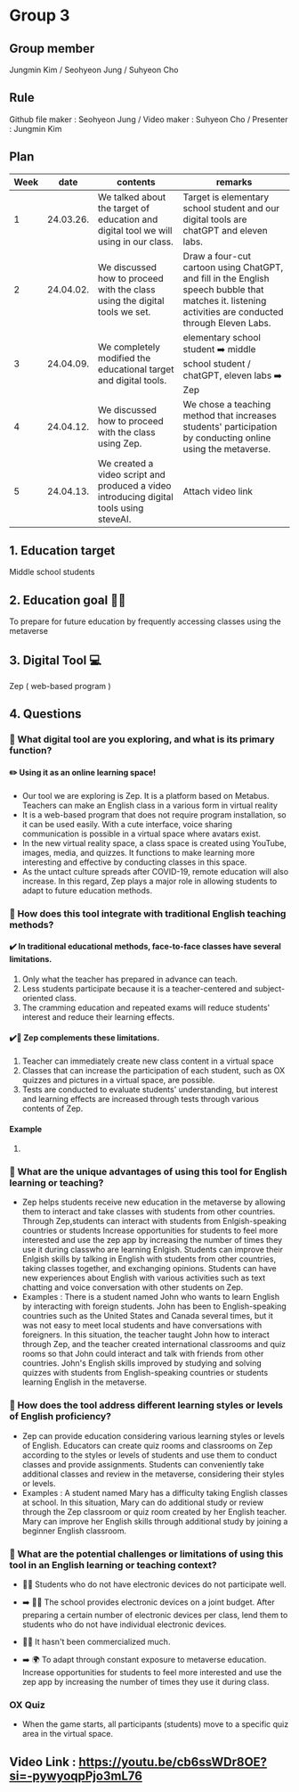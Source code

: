  #  Group 3 
 ## Group member 
Jungmin Kim / Seohyeon Jung / Suhyeon Cho
 ## Rule
 Github file maker : Seohyeon Jung / Video maker : Suhyeon Cho / Presenter : Jungmin Kim
 ## Plan
 
 |Week|date|contents|remarks|
 |--|--|--|--|
 |1 |24.03.26.|We talked about the target of education and digital tool we will using in our class.|Target is elementary school student and our digital tools are chatGPT and eleven labs.|
 |2 |24.04.02.|We discussed how to proceed with the class using the digital tools we set.|Draw a four-cut cartoon using ChatGPT, and fill in the English speech bubble that matches it. listening activities are conducted through Eleven Labs.|
 |3 |24.04.09.|We completely modified the educational target and digital tools.|elementary school student ➡️ middle school student / chatGPT, eleven labs ➡️ Zep |
 |4 |24.04.12.|We discussed how to proceed with the class using Zep.|We chose a teaching method that increases students' participation by conducting online using the metaverse.|
 |5 |24.04.13.|We created a video script and produced a video introducing digital tools using steveAI.|Attach video link|
 
 ## 1. Education target 
Middle school students

 ## 2. Education goal 👩‍🏫
To prepare for future education by frequently accessing classes using the metaverse

 ## 3. Digital Tool 💻
Zep ( web-based program )

 ## 4. Questions 
 ### 📍 What digital tool are you exploring, and what is its primary function? 
 #### ✏️ Using it as an online learning space!
 - Our tool we are exploring is Zep. It is a platform based on Metabus. Teachers can make an English class in a various form in virtual reality
 - It is a web-based program that does not require program installation, so it can be used easily. With a cute interface, voice sharing communication is possible in a virtual space where avatars exist.
 - In the new virtual reality space, a class space is created using YouTube, images, media, and quizzes. It functions to make learning more interesting and effective by conducting classes in this space.
 - As the untact culture spreads after COVID-19, remote education will also increase. In this regard, Zep plays a major role in allowing students to adapt to future education methods.

 ### 📍 How does this tool integrate with traditional English teaching methods? 
 #### ✔️ In traditional educational methods, face-to-face classes have several limitations.
  1. Only what the teacher has prepared in advance can teach.
  2. Less students participate because it is a teacher-centered and subject-oriented class.
  3. The cramming education and repeated exams will reduce students' interest and reduce their learning effects.
 #### ✔️🙆 Zep complements these limitations.
  1. Teacher can immediately create new class content in a virtual space
  2. Classes that can increase the participation of each student, such as OX quizzes and pictures in a virtual space, are possible.
  3. Tests are conducted to evaluate students' understanding, but interest and learning effects are increased through tests through various contents of Zep.

 #### Example
1. 

 ### 📍 What are the unique advantages of using this tool for English learning or teaching? 
 - Zep helps students receive new education in the metaverse by allowing them to interact and take classes with students from other countries. Through Zep,students can interact with students from Enlgish-speaking countries or students Increase opportunities for students to feel more interested and use the zep app by increasing the number of times they use it during classwho are learning Enlgish. Students can improve their Enlgish skills by talking in English with students from other countries, taking classes together, and exchanging opinions. Students can have new experiences about English with various activities such as text chatting and voice conversation with other students on Zep.
 - Examples : There is a student named John who wants to learn English by interacting with foreign students. John has been to English-speaking countries such as the United States and Canada several times, but it was not easy to meet local students and have conversations with foreigners. In this situation, the teacher taught John how to interact through Zep, and the teacher created international classrooms and quiz rooms so that John could interact and talk with friends from other countries. John's English skills improved by studying and solving quizzes with students from English-speaking countries or students learning English in the metaverse.

 ### 📍 How does the tool address different learning styles or levels of English proficiency? 
  - Zep can provide education considering various learning styles or levels of English. Educators can create quiz rooms and classrooms on Zep according to the styles or levels of students and use them to conduct classes and provide assignments. Students can conveniently take additional classes and review in the metaverse, considering their styles or levels.
  - Examples : A student named Mary has a difficulty taking English classes at school. In this situation, Mary can do additional study or review through the Zep classroom or quiz room created by her English teacher. Mary can improve her English skills through additional study by joining a beginner English classroom.

 ### 📍 What are the potential challenges or limitations of using this tool in an English learning or teaching context? 
  - 🙋‍♀️ Students who do not have electronic devices do not participate well.
  -  ➡️ 👩‍💻 The school provides electronic devices on a joint budget. After preparing a certain number of electronic devices per class, lend them to students who do not have individual electronic devices.
    
  - 🙋‍♂️ It hasn't been commercialized much.
  - ➡️ 🌍 To adapt through constant exposure to metaverse education. Increase opportunities for students to feel more interested and use the zep app by increasing the number of times they use it during class.

 

 ### OX Quiz 
 - When the game starts, all participants (students) move to a specific quiz area in the virtual space.


 

 ## Video Link : https://youtu.be/cb6ssWDr8OE?si=-pywyoqpPjo3mL76 
